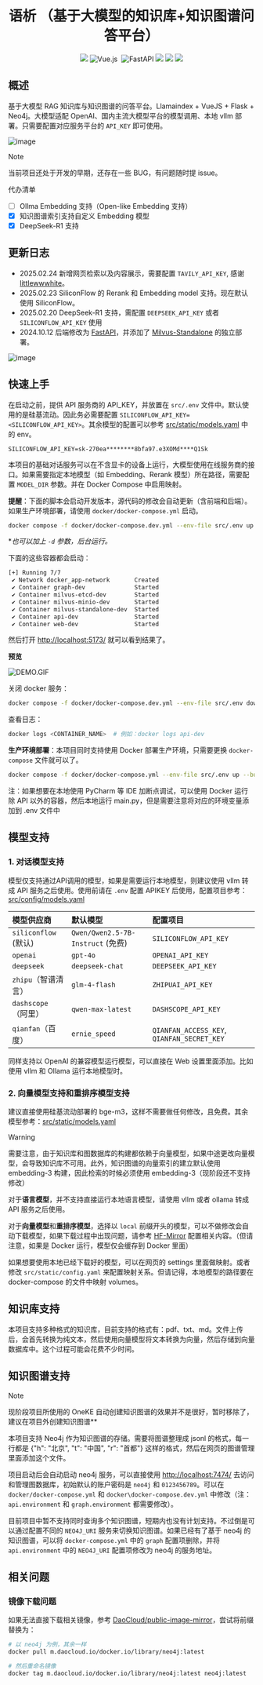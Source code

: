 <h1 align="center">语析 （基于大模型的知识库+知识图谱问答平台）</h1>
<div align="center">

![](https://img.shields.io/badge/Docker-2496ED?style=flat&logo=docker&logoColor=ffffff)
![Vue.js](https://img.shields.io/badge/vuejs-%2335495e.svg?style=flat&logo=vuedotjs&logoColor=%234FC08D) 
![FastAPI](https://img.shields.io/badge/FastAPI-005571?style=flat&logo=fastapi)
![](https://img.shields.io/github/issues/xerrors/Yuxi-Know?color=F48D73)
![](https://img.shields.io/github/license/bitcookies/winrar-keygen.svg?logo=github)
![](https://img.shields.io/github/stars/xerrors/Yuxi-Know)

</div>


## 概述

基于大模型 RAG 知识库与知识图谱的问答平台。Llamaindex + VueJS + Flask + Neo4j。大模型适配 OpenAI、国内主流大模型平台的模型调用、本地 vllm 部署。只需要配置对应服务平台的 `API_KEY` 即可使用。

![image](https://github.com/user-attachments/assets/75010511-4ac5-4924-8268-fea9a589839c)



> [!NOTE]
> 当前项目还处于开发的早期，还存在一些 BUG，有问题随时提 issue。

代办清单

- [ ] Ollma Embedding 支持（Open-like Embedding 支持）
- [x] 知识图谱索引支持自定义 Embedding 模型
- [x] DeepSeek-R1 支持

## 更新日志

- 2025.02.24 新增网页检索以及内容展示，需要配置 `TAVILY_API_KEY`, 感谢 [littlewwwhite](https://github.com/littlewwwhite)。
- 2025.02.23 SiliconFlow 的 Rerank 和 Embedding model 支持。现在默认使用 SiliconFlow。
- 2025.02.20 DeepSeek-R1 支持，需配置 `DEEPSEEK_API_KEY` 或者 `SILICONFLOW_API_KEY` 使用
- 2024.10.12 后端修改为 [FastAPI](https://github.com/fastapi)，并添加了 [Milvus-Standalone](https://github.com/milvus-io) 的独立部署。

![image](https://github.com/user-attachments/assets/8416a933-cc43-45d0-bf06-00df0ba6c4fb)


## 快速上手

在启动之前，提供 API 服务商的 API_KEY，并放置在 `src/.env` 文件中。默认使用的是硅基流动。因此务必需要配置 `SILICONFLOW_API_KEY=<SILICONFLOW_API_KEY>`。其余模型的配置可以参考 [src/static/models.yaml](src/static/models.yaml) 中的 env。

```
SILICONFLOW_API_KEY=sk-270ea********8bfa97.e3XOMd****Q1Sk
```

本项目的基础对话服务可以在不含显卡的设备上运行，大模型使用在线服务商的接口。如果需要指定本地模型（如 Embedding、Rerank 模型）所在路径，需要配置 `MODEL_DIR` 参数。并在 Docker Compose 中启用映射。

**提醒**：下面的脚本会启动开发版本，源代码的修改会自动更新（含前端和后端）。如果生产环境部署，请使用 `docker/docker-compose.yml` 启动。

```bash
docker compose -f docker/docker-compose.dev.yml --env-file src/.env up --build
```

**也可以加上 `-d` 参数，后台运行。*

下面的这些容器都会启动：

```bash
[+] Running 7/7
 ✔ Network docker_app-network       Created
 ✔ Container graph-dev              Started
 ✔ Container milvus-etcd-dev        Started
 ✔ Container milvus-minio-dev       Started
 ✔ Container milvus-standalone-dev  Started
 ✔ Container api-dev                Started
 ✔ Container web-dev                Started
```

然后打开 [http://localhost:5173/](http://localhost:5173/) 就可以看到结果了。

**预览**

![DEMO.GIF](./images/demo.gif)

关闭 docker 服务：

```bash
docker compose -f docker/docker-compose.dev.yml --env-file src/.env down
```

查看日志：

```bash
docker logs <CONTAINER_NAME>  # 例如：docker logs api-dev
```

**生产环境部署**：本项目同时支持使用 Docker 部署生产环境，只需要更换 `docker-compose` 文件就可以了。

```bash
docker compose -f docker/docker-compose.yml --env-file src/.env up --build
```

注：如果想要在本地使用 PyCharm 等 IDE 加断点调试，可以使用 Docker 运行除 API 以外的容器，然后本地运行 main.py，但是需要注意将对应的环境变量添加到 .env 文件中

## 模型支持

### 1. 对话模型支持

模型仅支持通过API调用的模型，如果是需要运行本地模型，则建议使用 vllm 转成 API 服务之后使用。使用前请在 `.env` 配置 APIKEY 后使用，配置项目参考：[src/config/models.yaml](src/config/models.yaml)

| 模型供应商            | 默认模型                                  | 配置项目                                       |
| :-------------------- | :---------------------------------------- | :--------------------------------------------- |
| `siliconflow` (默认) | `Qwen/Qwen2.5-7B-Instruct` (免费)  | `SILICONFLOW_API_KEY`                        |
| `openai`            | `gpt-4o`                                | `OPENAI_API_KEY`                             |
| `deepseek`          | `deepseek-chat`                         | `DEEPSEEK_API_KEY`                           |
| `zhipu`（智谱清言）       | `glm-4-flash`                   | `ZHIPUAI_API_KEY`                            |
| `dashscope`（阿里） | `qwen-max-latest`                       | `DASHSCOPE_API_KEY`                          |
| `qianfan`（百度）   | `ernie_speed`                           | `QIANFAN_ACCESS_KEY`, `QIANFAN_SECRET_KEY` |

同样支持以 OpenAI 的兼容模型运行模型，可以直接在 Web 设置里面添加。比如使用 vllm 和 Ollama 运行本地模型时。

### 2. 向量模型支持和重排序模型支持

建议直接使用硅基流动部署的 bge-m3，这样不需要做任何修改，且免费。其余模型参考：[src/static/models.yaml](src/static/models.yaml)

> [!Warning]
> 需要注意，由于知识库和图数据库的构建都依赖于向量模型，如果中途更改向量模型，会导致知识库不可用。此外，知识图谱的向量索引的建立默认使用 embedding-3 构建，因此检索的时候必须使用 embedding-3（现阶段还不支持修改）


对于**语言模型**，并不支持直接运行本地语言模型，请使用 vllm 或者 ollama 转成 API 服务之后使用。

对于**向量模型**和**重排序模型**，选择以 `local` 前缀开头的模型，可以不做修改会自动下载模型，如果下载过程中出现问题，请参考 [HF-Mirror](https://hf-mirror.com/) 配置相关内容。（但请注意，如果是 Docker 运行，模型仅会缓存到 Docker 里面）

如果想要使用本地已经下载好的模型，可以在网页的 settings 里面做映射。或者修改 `src/static/config.yaml` 来配置映射关系。但请记得，本地模型的路径要在 docker-compose 的文件中映射 volumes。


## 知识库支持

本项目支持多种格式的知识库，目前支持的格式有：pdf、txt、md。文件上传后，会首先转换为纯文本，然后使用向量模型将文本转换为向量，然后存储到向量数据库中。这个过程可能会花费不少时间。

## 知识图谱支持

> [!NOTE]
> 现阶段项目所使用的 OneKE 自动创建知识图谱的效果并不是很好，暂时移除了，建议在项目外创建知识图谱**

本项目支持 Neo4j 作为知识图谱的存储。需要将图谱整理成 jsonl 的格式，每一行都是 {"h": "北京", "t": "中国", "r": "首都"} 这样的格式，然后在网页的图谱管理里面添加这个文件。

项目启动后会自动启动 neo4j 服务，可以直接使用 [http://localhost:7474/](http://localhost:7474/) 去访问和管理图数据库，初始默认的账户密码是 `neo4j` 和 `0123456789`。可以在 `docker/docker-compose.yml` 和 `docker\docker-compose.dev.yml` 中修改（注：`api.environment` 和 `graph.environment` 都需要修改）。

目前项目中暂不支持同时查询多个知识图谱，短期内也没有计划支持。不过倒是可以通过配置不同的 `NEO4J_URI` 服务来切换知识图谱。如果已经有了基于 neo4j 的知识图谱，可以将 `docker-compose.yml` 中的 `graph` 配置项删除，并将 `api.environment` 中的 `NEO4J_URI` 配置项修改为 neo4j 的服务地址。

## 相关问题

### 镜像下载问题

如果无法直接下载相关镜像，参考 [DaoCloud/public-image-mirror](https://github.com/DaoCloud/public-image-mirror?tab=readme-ov-file#%E5%BF%AB%E9%80%9F%E5%BC%80%E5%A7%8B)，尝试将前缀替换为：

```bash
# 以 neo4j 为例，其余一样
docker pull m.daocloud.io/docker.io/library/neo4j:latest

# 然后重命名镜像
docker tag m.daocloud.io/docker.io/library/neo4j:latest neo4j:latest
```

